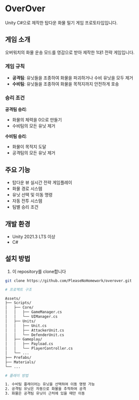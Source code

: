 # OverOver

Unity C#으로 제작한 탑다운 화물 밀기 게임 프로토타입입니다.

## 게임 소개

오버워치의 화물 운송 모드를 영감으로 받아 제작한 1대1 전략 게임입니다.

### 게임 규칙

- **공격팀**: 유닛들을 조종하여 화물을 파괴하거나 수비 유닛을 모두 제거
- **수비팀**: 유닛들을 조종하여 화물을 목적지까지 안전하게 호송

### 승리 조건

**공격팀 승리**:
- 화물의 체력을 0으로 만들기
- 수비팀의 모든 유닛 제거

**수비팀 승리**:
- 화물이 목적지 도달
- 공격팀의 모든 유닛 제거

## 주요 기능

- 탑다운 뷰 실시간 전략 게임플레이
- 화물 경로 시스템
- 유닛 선택 및 이동 명령
- 자동 전투 시스템
- 팀별 승리 조건

## 개발 환경

- Unity 2021.3 LTS 이상
- C#

## 설치 방법

1. 이 repository를 clone합니다
```bash
git clone https://github.com/PleaseNoHomework/overover.git

# 프로젝트 구조

Assets/
├── Scripts/
│   ├── Core/
│   │   ├── GameManager.cs
│   │   └── UIManager.cs
│   ├── Units/
│   │   ├── Unit.cs
│   │   ├── AttackerUnit.cs
│   │   └── DefenderUnit.cs
│   ├── Gameplay/
│   │   ├── Payload.cs
│   │   └── PlayerController.cs
│   └── ...
├── Prefabs/
├── Materials/
└── ...

# 플레이 방법

1. 수비팀 플레이어는 유닛을 선택하여 이동 명령 가능
2. 공격팀 유닛은 자동으로 화물을 추적하여 공격
3. 화물은 공격팀 유닛이 근처에 있을 때만 이동
